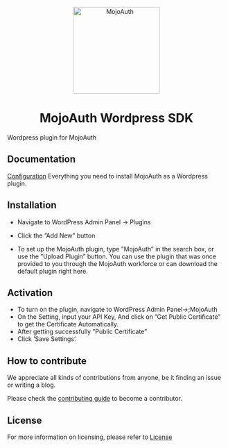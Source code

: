 <p align="center">
  <a href="https://www.mojoauth.com">
    <img alt="MojoAuth" src="https://mojoauth.com/assets/images/logo.svg" width="200" />
  </a>
</p>

<h1 align="center">
  MojoAuth Wordpress SDK
</h1>
Wordpress plugin for MojoAuth

## Documentation 

[Configuration](https://mojoauth.com/docs) Everything you need to install MojoAuth as a Wordpress plugin.

## Installation
- Navigate to WordPress Admin Panel -> Plugins

- Click the ”Add New” button

- To set up the MojoAuth plugin, type ”MojoAuth” in the search box, or use the ”Upload Plugin” button. You can use the plugin that was once provided to you through the MojoAuth workforce or can download the default plugin right here.

## Activation
- To turn on the plugin, navigate to WordPress Admin Panel->;MojoAuth
- On the Setting, input your API Key, And click on ”Get Public Certificate” to get the Certificate Automatically.
- After getting successfully ”Public Certificate”
- Click ’Save Settings’.

## How to contribute

We appreciate all kinds of contributions from anyone, be it finding an issue or writing a blog.

Please check the [contributing guide](CONTRIBUTING.md) to become a contributor.

## License

For more information on licensing, please refer to [License](https://github.com/LoginRadius/engineering-portal/blob/master/LICENSE)

